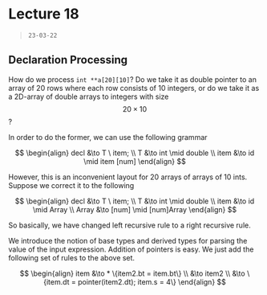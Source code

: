 # Lecture 18

> `23-03-22`

## Declaration Processing

How do we process `int **a[20][10]`? Do we take it as double pointer to an array of 20 rows where each row consists of 10 integers, or do we take it as a 2D-array of double arrays to integers with size $$20 \times 10$$?

In order to do the former, we can use the following grammar 


$$
\begin{align}
decl &\to T \ item; \\
T &\to int \mid double \\
item &\to id \mid item [num]
\end{align}
$$


However, this is an inconvenient layout for 20 arrays of arrays of 10 ints. Suppose we correct it to the following


$$
\begin{align}
decl &\to T \ item; \\
T &\to int \mid double \\
item &\to id \mid  Array \\
Array &\to [num] \mid [num]Array
\end{align}
$$


So basically, we have changed left recursive rule to a right recursive rule. 

We introduce the notion of base types and derived types for parsing the value of the input expression. Addition of pointers is easy. We just add the following set of rules to the above set.


$$
\begin{align}
item &\to * \{item2.bt = item.bt\} \\
&\to item2 \\
&\to \{item.dt = pointer(item2.dt); item.s = 4\}
\end{align}
$$
